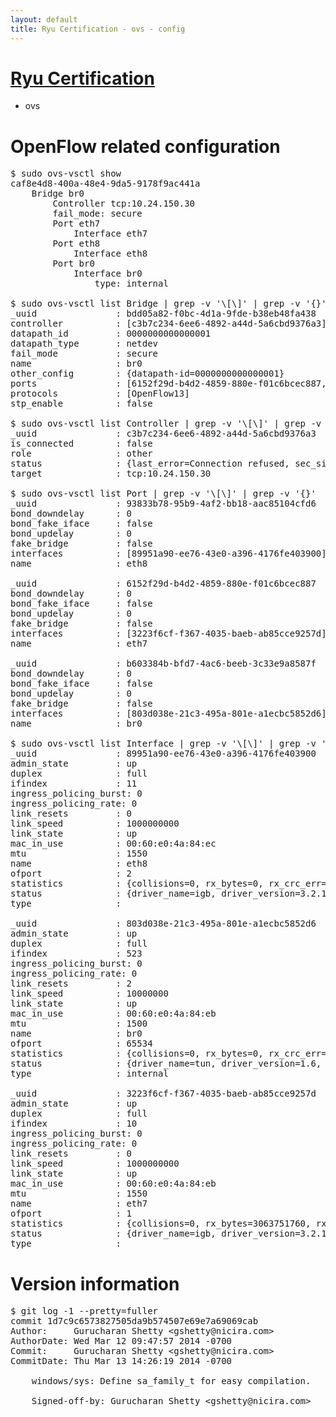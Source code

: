 ```yaml
---
layout: default
title: Ryu Certification - ovs - config
---
```

# [Ryu Certification](http://osrg.github.io/ryu/certification.html)
* ovs 

# OpenFlow related configuration
<pre>
$ sudo ovs-vsctl show
caf8e4d8-400a-48e4-9da5-9178f9ac441a
    Bridge br0
        Controller tcp:10.24.150.30
        fail_mode: secure
        Port eth7
            Interface eth7
        Port eth8
            Interface eth8
        Port br0
            Interface br0
                type: internal

$ sudo ovs-vsctl list Bridge | grep -v '\[\]' | grep -v '{}'
_uuid               : bdd05a82-f0bc-4d1a-9fde-b38eb48fa438
controller          : [c3b7c234-6ee6-4892-a44d-5a6cbd9376a3]
datapath_id         : 0000000000000001
datapath_type       : netdev
fail_mode           : secure
name                : br0
other_config        : {datapath-id=0000000000000001}
ports               : [6152f29d-b4d2-4859-880e-f01c6bcec887, 93833b78-95b9-4af2-bb18-aac85104cfd6, b603384b-bfd7-4ac6-beeb-3c33e9a8587f]
protocols           : [OpenFlow13]
stp_enable          : false

$ sudo ovs-vsctl list Controller | grep -v '\[\]' | grep -v '{}'
_uuid               : c3b7c234-6ee6-4892-a44d-5a6cbd9376a3
is_connected        : false
role                : other
status              : {last_error=Connection refused, sec_since_connect=371, sec_since_disconnect=0, state=BACKOFF}
target              : tcp:10.24.150.30

$ sudo ovs-vsctl list Port | grep -v '\[\]' | grep -v '{}'
_uuid               : 93833b78-95b9-4af2-bb18-aac85104cfd6
bond_downdelay      : 0
bond_fake_iface     : false
bond_updelay        : 0
fake_bridge         : false
interfaces          : [89951a90-ee76-43e0-a396-4176fe403900]
name                : eth8

_uuid               : 6152f29d-b4d2-4859-880e-f01c6bcec887
bond_downdelay      : 0
bond_fake_iface     : false
bond_updelay        : 0
fake_bridge         : false
interfaces          : [3223f6cf-f367-4035-baeb-ab85cce9257d]
name                : eth7

_uuid               : b603384b-bfd7-4ac6-beeb-3c33e9a8587f
bond_downdelay      : 0
bond_fake_iface     : false
bond_updelay        : 0
fake_bridge         : false
interfaces          : [803d038e-21c3-495a-801e-a1ecbc5852d6]
name                : br0

$ sudo ovs-vsctl list Interface | grep -v '\[\]' | grep -v '{}'
_uuid               : 89951a90-ee76-43e0-a396-4176fe403900
admin_state         : up
duplex              : full
ifindex             : 11
ingress_policing_burst: 0
ingress_policing_rate: 0
link_resets         : 0
link_speed          : 1000000000
link_state          : up
mac_in_use          : 00:60:e0:4a:84:ec
mtu                 : 1550
name                : eth8
ofport              : 2
statistics          : {collisions=0, rx_bytes=0, rx_crc_err=0, rx_dropped=0, rx_errors=0, rx_frame_err=0, rx_over_err=0, rx_packets=0, tx_bytes=3849126, tx_dropped=0, tx_errors=0, tx_packets=41062}
status              : {driver_name=igb, driver_version=3.2.10-k, firmware_version=3.10-0}
type                : 

_uuid               : 803d038e-21c3-495a-801e-a1ecbc5852d6
admin_state         : up
duplex              : full
ifindex             : 523
ingress_policing_burst: 0
ingress_policing_rate: 0
link_resets         : 2
link_speed          : 10000000
link_state          : up
mac_in_use          : 00:60:e0:4a:84:eb
mtu                 : 1500
name                : br0
ofport              : 65534
statistics          : {collisions=0, rx_bytes=0, rx_crc_err=0, rx_dropped=0, rx_errors=0, rx_frame_err=0, rx_over_err=0, rx_packets=0, tx_bytes=0, tx_dropped=0, tx_errors=0, tx_packets=0}
status              : {driver_name=tun, driver_version=1.6, firmware_version=N/A}
type                : internal

_uuid               : 3223f6cf-f367-4035-baeb-ab85cce9257d
admin_state         : up
duplex              : full
ifindex             : 10
ingress_policing_burst: 0
ingress_policing_rate: 0
link_resets         : 0
link_speed          : 1000000000
link_state          : up
mac_in_use          : 00:60:e0:4a:84:eb
mtu                 : 1550
name                : eth7
ofport              : 1
statistics          : {collisions=0, rx_bytes=3063751760, rx_crc_err=0, rx_dropped=0, rx_errors=0, rx_frame_err=0, rx_over_err=0, rx_packets=72640227, tx_bytes=0, tx_dropped=0, tx_errors=0, tx_packets=0}
status              : {driver_name=igb, driver_version=3.2.10-k, firmware_version=3.10-0}
type                : 
</pre>

# Version information
<pre>
$ git log -1 --pretty=fuller
commit 1d7c9c6573827505da9b574507e69e7a69069cab
Author:     Gurucharan Shetty &lt;gshetty@nicira.com&gt;
AuthorDate: Wed Mar 12 09:47:57 2014 -0700
Commit:     Gurucharan Shetty &lt;gshetty@nicira.com&gt;
CommitDate: Thu Mar 13 14:26:19 2014 -0700

    windows/sys: Define sa_family_t for easy compilation.
    
    Signed-off-by: Gurucharan Shetty &lt;gshetty@nicira.com&gt;
</pre>
